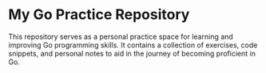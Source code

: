 # My Go Practice Repository

This repository serves as a personal practice space for learning and improving Go programming skills. It contains a collection of exercises, code snippets, and personal notes to aid in the journey of becoming proficient in Go.
